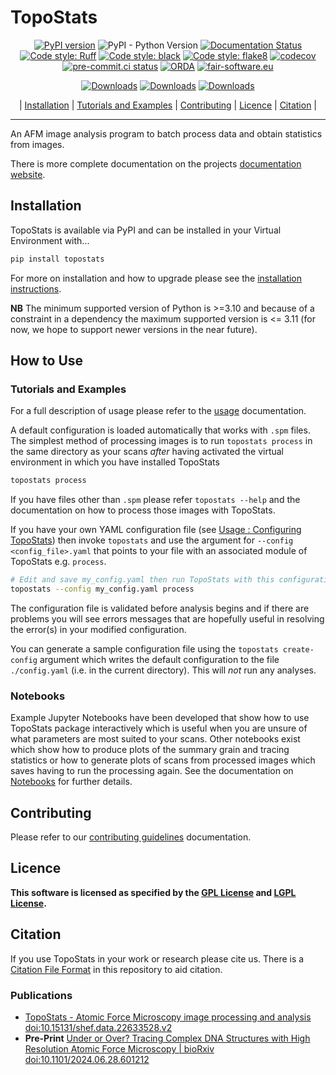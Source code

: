 # TopoStats

<div align="center">

[![PyPI version](https://badge.fury.io/py/topostats.svg)](https://badge.fury.io/py/topostats)
![PyPI - Python Version](https://img.shields.io/pypi/pyversions/topostats)
[![Documentation Status](https://readthedocs.org/projects/topostats/badge/?version=dev)](https://topostats.readthedocs.io/en/dev/?badge=dev)
[![Code style:
Ruff](https://img.shields.io/endpoint?url=https://raw.githubusercontent.com/astral-sh/ruff/main/assets/badge/v2.json)](https://github.com/astral-sh/ruff)
[![Code style: black](https://img.shields.io/badge/code%20style-black-000000.svg)](https://github.com/psf/black)
[![Code style: flake8](https://img.shields.io/badge/code%20style-flake8-456789.svg)](https://github.com/psf/flake8)
[![codecov](https://codecov.io/gh/AFM-SPM/TopoStats/branch/dev/graph/badge.svg)](https://codecov.io/gh/AFM-SPM/TopoStats)
[![pre-commit.ci
status](https://results.pre-commit.ci/badge/github/AFM-SPM/TopoStats/main.svg)](https://results.pre-commit.ci/latest/github/AFM-SPM/TopoStats/main)
[![ORDA](https://img.shields.io/badge/ORDA--DOI-10.15131%2Fshef.data.22633528.v.1-lightgrey)](https://figshare.shef.ac.uk/articles/software/TopoStats/22633528/1)
[![fair-software.eu](https://img.shields.io/badge/fair--software.eu-%E2%97%8F%20%20%E2%97%8F%20%20%E2%97%8F%20%20%E2%97%8F%20%20%E2%97%8B-yellow)](https://fair-software.eu)

</div>
<div align="center">

[![Downloads](https://static.pepy.tech/badge/topostats)](https://pepy.tech/project/topostats)
[![Downloads](https://static.pepy.tech/badge/topostats/month)](https://pepy.tech/project/topostats)
[![Downloads](https://static.pepy.tech/badge/topostats/week)](https://pepy.tech/project/topostats)

</div>
<div align="center">

| [Installation](#installation) | [Tutorials and Examples](#tutorials-and-examples) | [Contributing](contributing.md) |
[Licence](#licence) | [Citation](#citation) |

</div>

---

An AFM image analysis program to batch process data and obtain statistics from images.

There is more complete documentation on the projects [documentation website](https://afm-spm.github.io/TopoStats/).

## Installation

TopoStats is available via PyPI and can be installed in your Virtual Environment with...

```bash
pip install topostats
```

For more on installation and how to upgrade please see the [installation
instructions](https://afm-spm.github.io/TopoStats/main/installation.html).

**NB** The minimum supported version of Python is >=3.10 and because of a constraint in a dependency the maximum
supported version is <= 3.11 (for now, we hope to support newer versions in the near future).

## How to Use

### Tutorials and Examples

For a full description of usage please refer to the [usage](https://afm-spm.github.io/TopoStats/main/usage.html) documentation.

A default configuration is loaded automatically that works with `.spm` files. The simplest method of processing images
is to run `topostats process` in the same directory as your scans _after_ having activated the virtual environment in
which you have installed TopoStats

```bash
topostats process
```

If you have files other than `.spm` please refer `topostats --help` and the documentation on how to process those images
with TopoStats.

If you have your own YAML configuration file (see [Usage : Configuring
TopoStats](https://afm-spm.github.io/TopoStats/main/usage.html#configuring_topostats)) then invoke `topostats`
and use the argument for `--config <config_file>.yaml` that points to your file with an associated module of
TopoStats e.g. `process`.

```bash
# Edit and save my_config.yaml then run TopoStats with this configuration file
topostats --config my_config.yaml process
```

The configuration file is validated before analysis begins and if there are problems you will see errors messages that
are hopefully useful in resolving the error(s) in your modified configuration.

You can generate a sample configuration file using the `topostats create-config` argument which writes the default
configuration to the file `./config.yaml` (i.e. in the current directory). This will _not_ run any analyses.

### Notebooks

Example Jupyter Notebooks have been developed that show how to use TopoStats package interactively which is useful when
you are unsure of what parameters are most suited to your scans. Other notebooks exist which show how to produce plots
of the summary grain and tracing statistics or how to generate plots of scans from processed images which saves having
to run the processing again. See the documentation on
[Notebooks](https://afm-spm.github.io/TopoStats/main/notebooks.html) for further details.

## Contributing

Please refer to our [contributing guidelines](https://afm-spm.github.io/TopoStats/main/contributing.html) documentation.

## Licence

**This software is licensed as specified by the [GPL License](COPYING) and [LGPL License](COPYING.LESSER).**

## Citation

If you use TopoStats in your work or research please cite us. There is a [Citation File
Format](https://citation-file-format.github.io/) in this repository to aid citation.

### Publications

- [TopoStats - Atomic Force Microscopy image processing and
  analysis](https://orda.shef.ac.uk/articles/software/TopoStats_-_Atomic_Force_Microscopy_image_processing_and_analysis/22633528)
  [doi:10.15131/shef.data.22633528.v2](https://doi.org/10.15131/shef.data.22633528.v2)
- **Pre-Print** [Under or Over? Tracing Complex DNA Structures with High Resolution Atomic Force Microscopy |
  bioRxiv](https://www.biorxiv.org/content/10.1101/2024.06.28.601212v2) [doi:10.1101/2024.06.28.601212](https://doi.org/10.1101/2024.06.28.601212)
